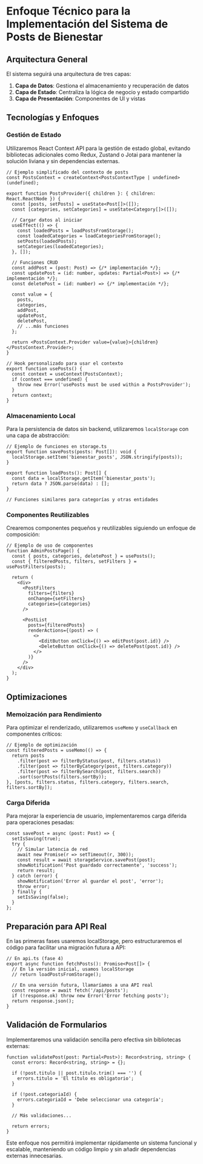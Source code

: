 # Enfoque Técnico para la Implementación del Sistema de Posts de Bienestar

## Arquitectura General

El sistema seguirá una arquitectura de tres capas:

1. **Capa de Datos**: Gestiona el almacenamiento y recuperación de datos
2. **Capa de Estado**: Centraliza la lógica de negocio y estado compartido
3. **Capa de Presentación**: Componentes de UI y vistas

## Tecnologías y Enfoques

### Gestión de Estado

Utilizaremos React Context API para la gestión de estado global, evitando bibliotecas adicionales como Redux, Zustand o Jotai para mantener la solución liviana y sin dependencias externas.

```tsx
// Ejemplo simplificado del contexto de posts
const PostsContext = createContext<PostsContextType | undefined>(undefined);

export function PostsProvider({ children }: { children: React.ReactNode }) {
  const [posts, setPosts] = useState<Post[]>([]);
  const [categories, setCategories] = useState<Category[]>([]);
  
  // Cargar datos al iniciar
  useEffect(() => {
    const loadedPosts = loadPostsFromStorage();
    const loadedCategories = loadCategoriesFromStorage();
    setPosts(loadedPosts);
    setCategories(loadedCategories);
  }, []);
  
  // Funciones CRUD
  const addPost = (post: Post) => {/* implementación */};
  const updatePost = (id: number, updates: Partial<Post>) => {/* implementación */};
  const deletePost = (id: number) => {/* implementación */};
  
  const value = {
    posts,
    categories,
    addPost,
    updatePost,
    deletePost,
    // ...más funciones
  };
  
  return <PostsContext.Provider value={value}>{children}</PostsContext.Provider>;
}

// Hook personalizado para usar el contexto
export function usePosts() {
  const context = useContext(PostsContext);
  if (context === undefined) {
    throw new Error('usePosts must be used within a PostsProvider');
  }
  return context;
}
```

### Almacenamiento Local

Para la persistencia de datos sin backend, utilizaremos `localStorage` con una capa de abstracción:

```tsx
// Ejemplo de funciones en storage.ts
export function savePosts(posts: Post[]): void {
  localStorage.setItem('bienestar_posts', JSON.stringify(posts));
}

export function loadPosts(): Post[] {
  const data = localStorage.getItem('bienestar_posts');
  return data ? JSON.parse(data) : [];
}

// Funciones similares para categorías y otras entidades
```

### Componentes Reutilizables

Crearemos componentes pequeños y reutilizables siguiendo un enfoque de composición:

```tsx
// Ejemplo de uso de componentes
function AdminPostsPage() {
  const { posts, categories, deletePost } = usePosts();
  const { filteredPosts, filters, setFilters } = usePostFilters(posts);
  
  return (
    <div>
      <PostFilters 
        filters={filters} 
        onChange={setFilters} 
        categories={categories} 
      />
      
      <PostList 
        posts={filteredPosts}
        renderActions={(post) => (
          <>
            <EditButton onClick={() => editPost(post.id)} />
            <DeleteButton onClick={() => deletePost(post.id)} />
          </>
        )}
      />
    </div>
  );
}
```

## Optimizaciones

### Memoización para Rendimiento

Para optimizar el renderizado, utilizaremos `useMemo` y `useCallback` en componentes críticos:

```tsx
// Ejemplo de optimización
const filteredPosts = useMemo(() => {
  return posts
    .filter(post => filterByStatus(post, filters.status))
    .filter(post => filterByCategory(post, filters.category))
    .filter(post => filterBySearch(post, filters.search))
    .sort(sortPosts(filters.sortBy));
}, [posts, filters.status, filters.category, filters.search, filters.sortBy]);
```

### Carga Diferida

Para mejorar la experiencia de usuario, implementaremos carga diferida para operaciones pesadas:

```tsx
const savePost = async (post: Post) => {
  setIsSaving(true);
  try {
    // Simular latencia de red
    await new Promise(r => setTimeout(r, 300));
    const result = await storageService.savePost(post);
    showNotification('Post guardado correctamente', 'success');
    return result;
  } catch (error) {
    showNotification('Error al guardar el post', 'error');
    throw error;
  } finally {
    setIsSaving(false);
  }
};
```

## Preparación para API Real

En las primeras fases usaremos localStorage, pero estructuraremos el código para facilitar una migración futura a API:

```tsx
// En api.ts (fase 4)
export async function fetchPosts(): Promise<Post[]> {
  // En la versión inicial, usamos localStorage
  // return loadPostsFromStorage();
  
  // En una versión futura, llamaríamos a una API real
  const response = await fetch('/api/posts');
  if (!response.ok) throw new Error('Error fetching posts');
  return response.json();
}
```

## Validación de Formularios

Implementaremos una validación sencilla pero efectiva sin bibliotecas externas:

```tsx
function validatePost(post: Partial<Post>): Record<string, string> {
  const errors: Record<string, string> = {};
  
  if (!post.titulo || post.titulo.trim() === '') {
    errors.titulo = 'El título es obligatorio';
  }
  
  if (!post.categoriaId) {
    errors.categoriaId = 'Debe seleccionar una categoría';
  }
  
  // Más validaciones...
  
  return errors;
}
```

Este enfoque nos permitirá implementar rápidamente un sistema funcional y escalable, manteniendo un código limpio y sin añadir dependencias externas innecesarias. 